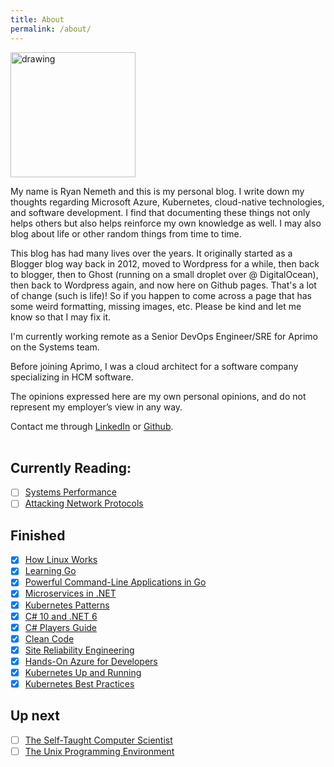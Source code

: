 ```yaml
---
title: About
permalink: /about/
---
```


<img src="https://geekyryan.com/wp-content/uploads/2022/01/image.png" alt="drawing" width="200"/>

My name is Ryan Nemeth and this is my personal blog. I write down my thoughts regarding Microsoft Azure, Kubernetes, cloud-native technologies, and software development. I find that documenting these things not only helps others but also helps reinforce my own knowledge as well. I may also blog about life or other random things from time to time.

This blog has had many lives over the years. It originally started as a Blogger blog way back in 2012, moved to Wordpress for a while, then back to blogger, then to Ghost (running on a small droplet over @ DigitalOcean), then back to Wordpress again, and now here on Github pages. That's a lot of change (such is life)! So if you happen to come across a page that has some weird formatting, missing images, etc. Please be kind and let me know so that I may fix it.

I'm currently working remote as a Senior DevOps Engineer/SRE for Aprimo on the Systems team.

Before joining Aprimo, I was a cloud architect for a software company specializing in HCM software.

The opinions expressed here are my own personal opinions, and do not represent my employer’s view in any way.

Contact me through [LinkedIn](https://www.linkedin.com/in/ryan-nemeth-b0b1504b/) or [Github](https://github.com/rnemeth90).
<br>
<br>



## Currently Reading:
- [ ] [Systems Performance](https://www.amazon.com/Systems-Performance-Brendan-Gregg/dp/0136820158/ref=sr_1_1?crid=1ESL437096HOM&keywords=systems+performance+gregg&qid=1702331347&s=books&sprefix=systems+performance%2Cstripbooks%2C118&sr=1-1)
- [ ] [Attacking Network Protocols](https://www.amazon.com/Attacking-Network-Protocols-Analysis-Exploitation/dp/1593277504/ref=sr_1_1?crid=IT9LI4I7XLO4&keywords=attacking+network+protocols&qid=1702331327&s=books&sprefix=attacking+network+prot%2Cstripbooks%2C119&sr=1-1)

## Finished
- [x] [How Linux Works](https://www.amazon.com/How-Linux-Works-Brian-Ward/dp/1718500408/ref=sr_1_1?crid=1VMED792IBVXJ&keywords=how+linux+works&qid=1672841276&s=books&sprefix=how+linux+work%2Cstripbooks%2C92&sr=1-1)
- [x] [Learning Go](https://www.amazon.com/Learning-Go-Idiomatic-Real-World-Programming/dp/1492077216/ref=sr_1_1?crid=YF687N53959K&keywords=learning+go&qid=1659346533&sprefix=learning+go%2Caps%2C102&sr=8-1)
- [x] [Powerful Command-Line Applications in Go](https://www.amazon.com/Learning-Go-Idiomatic-Real-World-Programming/dp/1492077216/ref=sr_1_1?crid=YF687N53959K&keywords=learning+go&qid=1659346533&sprefix=learning+go%2Caps%2C102&sr=8-1)
- [x] [Microservices in .NET](https://www.amazon.com/Microservices-Second-Christian-Horsdal-Gammelgaard/dp/1617297925/ref=sr_1_2_sspa?crid=QPYAG2EFADPZ&keywords=microservices+in+.net&qid=1659346935&s=digital-text&sprefix=microservices+in+.ne%2Cdigital-text%2C73&sr=1-2-spons&psc=1&spLa=ZW5jcnlwdGVkUXVhbGlmaWVyPUEzTFFTTVdJNjA0V1FCJmVuY3J5cHRlZElkPUEwNDU1MTc3MlE1VENVUEdQSVVCVSZlbmNyeXB0ZWRBZElkPUEwOTk5NzAwU0lOUUlWMzBEVTNNJndpZGdldE5hbWU9c3BfYXRmJmFjdGlvbj1jbGlja1JlZGlyZWN0JmRvTm90TG9nQ2xpY2s9dHJ1ZQ==)
- [x] [Kubernetes Patterns](https://www.amazon.com/Kubernetes-Patterns-Designing-Cloud-Native-Applications-ebook/dp/B07QH3JCC6/ref=sr_1_1?keywords=kubernetes+patterns&qid=1659346980&s=digital-text&sprefix=kubernetes+patt%2Cdigital-text%2C83&sr=1-1)
- [x] [C# 10 and .NET 6](https://www.amazon.com/10-NET-Cross-Platform-Development-websites/dp/1801077363/ref=sr_1_1?keywords=c%23+10+and+.net+6&qid=1659346562&sprefix=c%23+10+and+.net+%2Caps%2C81&sr=8-1)
- [x] [C# Players Guide](https://www.amazon.com/C-Players-Guide-5th/dp/0985580151/ref=sr_1_1?crid=1UMSSS98U2DA4&keywords=c%23+players+guide&qid=1659346365&sprefix=c+players+guid%2Caps%2C80&sr=8-1)
- [x] [Clean Code](https://www.amazon.com/Clean-Code-Handbook-Software-Craftsmanship-ebook/dp/B001GSTOAM/ref=sr_1_1?crid=10U2VHYBRS2FA&keywords=clean+code&qid=1659347015&s=digital-text&sprefix=clean+cod%2Cdigital-text%2C88&sr=1-1)
- [x] [Site Reliability Engineering](https://www.amazon.com/Site-Reliability-Engineering-Production-Systems-ebook/dp/B01DCPXKZ6/ref=sr_1_1?keywords=site+reliability+engineering&qid=1659346602&sprefix=site+reli%2Caps%2C79&sr=8-1)
- [x] [Hands-On Azure for Developers](https://www.amazon.com/Hands-Azure-Developers-ecosystems-containers/dp/1789340624/ref=sr_1_1?keywords=hands-on+azure+for+developers&qid=1659346632&sprefix=hands+on+azure+for+deve%2Caps%2C83&sr=8-1)
- [x] [Kubernetes Up and Running](https://www.amazon.com/Kubernetes-Running-Dive-Future-Infrastructure-ebook/dp/B07YP1XSZ9/ref=sr_1_1?keywords=kubernetes+up+and+running&qid=1659346866&s=digital-text&sprefix=kubernetes+up+and%2Cdigital-text%2C75&sr=1-1)
- [x] [Kubernetes Best Practices](https://www.amazon.com/Kubernetes-Best-Practices-Blueprints-Applications-ebook/dp/B081J62KLW/ref=sr_1_1?crid=1OLDKB8KZ2G7N&keywords=kubernetes+best+practices&qid=1659346894&s=digital-text&sprefix=kubernetes+best+practice%2Cdigital-text%2C64&sr=1-1)

## Up next
- [ ] [The Self-Taught Computer Scientist](https://www.amazon.com/Self-Taught-Computer-Scientist-Beginners-Science/dp/1119724414/ref=sr_1_1?keywords=the+self+taught+computer+scientist&qid=1659346654&sprefix=the+self+taught+computer+%2Caps%2C82&sr=8-1)
- [ ] [The Unix Programming Environment](https://www.amazon.com/Unix-Programming-Environment-Prentice-Hall-Software/dp/013937681X/ref=sr_1_2?keywords=unix+programming+environment&qid=1672841245&s=books&sprefix=unix+program%2Cstripbooks%2C104&sr=1-2&ufe=app_do%3Aamzn1.fos.18630bbb-fcbb-42f8-9767-857e17e03685)
